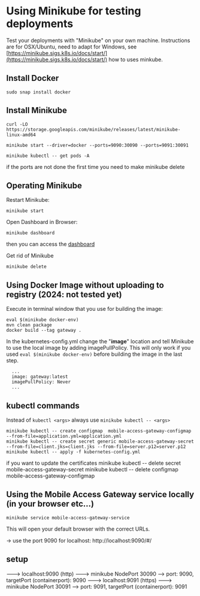 # Using Minikube for testing deployments

Test your deployments with "Minikube" on your own machine. Instructions are for OSX/Ubuntu, need to adapt for Windows,
see [https://minikube.sigs.k8s.io/docs/start/](https://minikube.sigs.k8s.io/docs/start/) how to uses minkube.

## Install Docker 
````
sudo snap install docker
````

## Install Minikube 
````
curl -LO https://storage.googleapis.com/minikube/releases/latest/minikube-linux-amd64

minikube start --driver=docker --ports=9090:30090 --ports=9091:30091

minikube kubectl -- get pods -A
````

if the ports are not done the first time you need to make minikube delete

## Operating Minikube
Restart Minikube:
````
minikube start
````

Open Dashboard in Browser:
````
minikube dashboard
````

then you can access the [dashboard](http://127.0.0.1:50188/api/v1/namespaces/kubernetes-dashboard/services/http:kubernetes-dashboard:/proxy/)

Get rid of Minikube
````
minikube delete
````

## Using Docker Image without uploading to registry (2024: not tested yet)
Execute in terminal window that you use for building the image:
````
eval $(minikube docker-env)
mvn clean package
docker build --tag gateway .
````

In the kubernetes-config.yml change the "**image**" location and tell Minikube to use the local image by adding imagePullPolicy. This will only work if
you used `eval $(minikube docker-env)` before building the image in the last step.
````
  ...
  image: gateway:latest
  imagePullPolicy: Never
  ...  
````

## kubectl commands
Instead of `kubectl <args>` always use `minikube kubectl -- <args>`
````
minikube kubectl -- create configmap  mobile-access-gateway-configmap --from-file=application.yml=application.yml
minikube kubectl -- create secret generic mobile-access-gateway-secret --from-file=client.jks=client.jks --from-file=server.p12=server.p12
minikube kubectl -- apply -f kubernetes-config.yml
````

if you want to update the certificates
minikube kubectl -- delete secret mobile-access-gateway-secret
minikube kubectl -- delete configmap  mobile-access-gateway-configmap


## Using the Mobile Access Gateway service locally (in your browser etc...)
````
minikube service mobile-access-gateway-service
````
This will open your default browser with the correct URLs.

-> use the port 9090 for localhost: http://localhost:9090/#/

## setup

---> localhost:9090 (http) ---> minikube NodePort 30090 --> port: 9090, targetPort (containerport): 9090
---> localhost:9091 (https) ---> minikube NodePort 30091 --> port: 9091, targetPort (containerport): 9091

